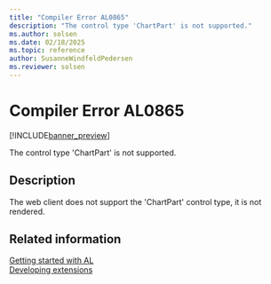 ```yaml
---
title: "Compiler Error AL0865"
description: "The control type 'ChartPart' is not supported."
ms.author: solsen
ms.date: 02/18/2025
ms.topic: reference
author: SusanneWindfeldPedersen
ms.reviewer: solsen
---
```

[//]: # (START>DO_NOT_EDIT)
[//]: # (IMPORTANT:Do not edit any of the content between here and the END>DO_NOT_EDIT.)
[//]: # (Any modifications should be made in the .xml files in the ModernDev repo.)
# Compiler Error AL0865

[!INCLUDE[banner_preview](../includes/banner_preview.md)]

The control type 'ChartPart' is not supported.


## Description
The web client does not support the 'ChartPart' control type, it is not rendered.  

[//]: # (IMPORTANT: END>DO_NOT_EDIT)
## Related information  
[Getting started with AL](../devenv-get-started.md)  
[Developing extensions](../devenv-dev-overview.md)  